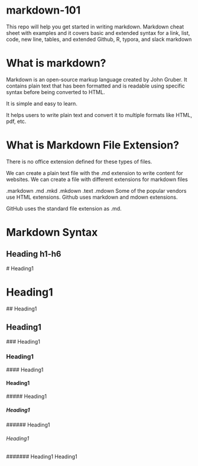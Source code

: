 # markdown-101
This repo will help you get started in writing markdown. Markdown cheat sheet with examples and it covers basic and extended syntax for a link, list, code, new line, tables, and extended Github, R, typora, and slack markdown

# What is markdown?
Markdown is an open-source markup language created by John Gruber. It contains plain text that has been formatted and is readable using specific syntax before being converted to HTML.

It is simple and easy to learn.

It helps users to write plain text and convert it to multiple formats like HTML, pdf, etc.

# What is Markdown File Extension?
There is no office extension defined for these types of files.

We can create a plain text file with the .md extension to write content for websites.
We can create a file with different extensions for markdown files

.markdown
.md
.mkd
.mkdown
.text
.mdown
Some of the popular vendors use HTML extensions.
Github uses markdown and mdown extensions.

GitHub uses the standard file extension as .md.

# Markdown Syntax 
## Heading h1-h6
<body>
# Heading1	<h1>Heading1</h1>	
## Heading1	<h2>Heading1</h2>	
### Heading1	<h3>Heading1</h3>	
#### Heading1	<h4>Heading1</h4>	
##### Heading1	<h5>Heading1</h5>	
###### Heading1	<h6>Heading1</h6>	
####### Heading1	<h7>Heading1</h7></body>
